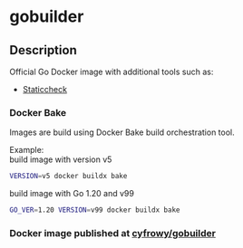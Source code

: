 # gobuilder

## Description

Official Go Docker image with additional tools such as:

* [Staticcheck](https://staticcheck.dev)

### Docker Bake

Images are build using Docker Bake build orchestration tool.

Example:  
build image with version v5

```bash
VERSION=v5 docker buildx bake
```

build image with Go 1.20 and v99

```bash
GO_VER=1.20 VERSION=v99 docker buildx bake
```

### Docker image published at [cyfrowy/gobuilder](https://hub.docker.com/r/cyfrowy/gobuilder)
